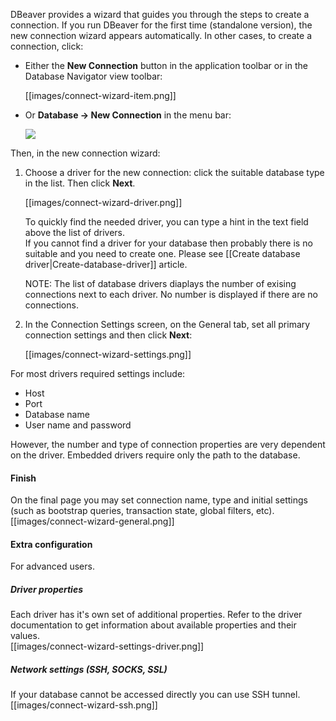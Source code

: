 DBeaver provides a wizard that guides you through the steps to create a connection.
If you run DBeaver for the first time (standalone version), the new connection wizard appears automatically.
In other cases, to create a connection, click:
* Either the **New Connection** button in the application toolbar or in the Database Navigator view toolbar:

  [[images/connect-wizard-item.png]]

* Or **Database -> New Connection** in the menu bar:

  <img src="https://www.dropbox.com/s/g2g9hatjs1c8chx/new%20connection%20on%20menu.png?raw=1"/>

Then, in the new connection wizard:
1. Choose a driver for the new connection: click the suitable database type in the list. Then click **Next**.
   
   [[images/connect-wizard-driver.png]]  

   To quickly find the needed driver, you can type a hint in the text field above the list of drivers.  
   If you cannot find a driver for your database then probably there is no suitable and you need to create one. Please see [[Create database driver|Create-database-driver]] article.  

   NOTE: The list of database drivers diaplays the number of exising connections next to each driver. No number is displayed if there are no connections.

2. In the Connection Settings screen, on the General tab, set all primary connection settings and then click **Next**:

   [[images/connect-wizard-settings.png]]  

For most drivers required settings include:
- Host
- Port
- Database name 
- User name and password

However, the number and type of connection properties are very dependent on the driver.
Embedded drivers require only the path to the database.

#### Finish
On the final page you may set connection name, type and initial settings (such as bootstrap queries, transaction state, global filters, etc).
[[images/connect-wizard-general.png]]  

#### Extra configuration
For advanced users.

##### Driver properties
Each driver has it's own set of additional properties. Refer to the driver documentation to get information about available properties and their values.  
[[images/connect-wizard-settings-driver.png]]  

##### Network settings (SSH, SOCKS, SSL)
If your database cannot be accessed directly you can use SSH tunnel.  
[[images/connect-wizard-ssh.png]]  
